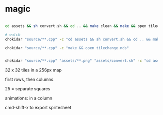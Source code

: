 # magic 

```sh

cd assets && sh convert.sh && cd .. && make clean && make && open tilechange.nds

# watch
chokidar "source/**.cpp" -c "cd assets && sh convert.sh && cd .. && make clean && make && open tilechange.nds"

chokidar "source/**.cpp" -c "make && open tilechange.nds"


chokidar "source/**.cpp" "assets/**.png" "assets/convert.sh" -c "cd assets && sh convert.sh && cd .. && make clean && make && open particlefun.nds" --initial true

```


32 x 32 tiles in a 256px map

first rows, then columns

25 = separate squares


animations: in a column

cmd-shift-x to export spritesheet
